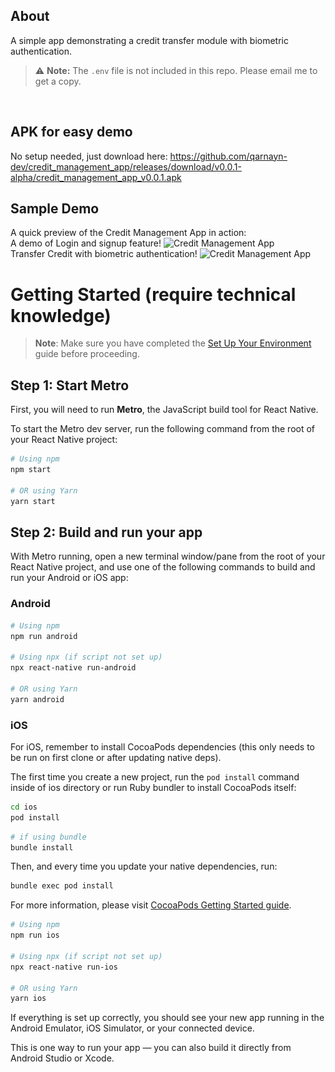## About
A simple app demonstrating a credit transfer module with biometric authentication.
<br/>
> ⚠️ **Note:** The `.env` file is not included in this repo. Please email me to get a copy.
<br/>

## APK for easy demo
No setup needed, just download here:
https://github.com/qarnayn-dev/credit_management_app/releases/download/v0.0.1-alpha/credit_management_app_v0.0.1.apk

## Sample Demo
A quick preview of the Credit Management App in action:
<br/>
A demo of Login and signup feature!
![Credit Management App](<img src="src/assets/demo/credit_management_app_login.gif" width="390" />)
<br/>
Transfer Credit with biometric authentication!
![Credit Management App](<img src="src/assets/demo/credit_management_app_sample.gif" width="390" />)


# Getting Started (require technical knowledge)
> **Note**: Make sure you have completed the [Set Up Your Environment](https://reactnative.dev/docs/set-up-your-environment) guide before proceeding.

## Step 1: Start Metro

First, you will need to run **Metro**, the JavaScript build tool for React Native.

To start the Metro dev server, run the following command from the root of your React Native project:

```sh
# Using npm
npm start

# OR using Yarn
yarn start
```

## Step 2: Build and run your app

With Metro running, open a new terminal window/pane from the root of your React Native project, and use one of the following commands to build and run your Android or iOS app:

### Android

```sh
# Using npm
npm run android

# Using npx (if script not set up)
npx react-native run-android

# OR using Yarn
yarn android
```

### iOS

For iOS, remember to install CocoaPods dependencies (this only needs to be run on first clone or after updating native deps).

The first time you create a new project, run the `pod install` command inside of ios directory or run Ruby bundler to install CocoaPods itself:

```sh
cd ios
pod install
```

```sh
# if using bundle
bundle install
```

Then, and every time you update your native dependencies, run:

```sh
bundle exec pod install
```

For more information, please visit [CocoaPods Getting Started guide](https://guides.cocoapods.org/using/getting-started.html).

```sh
# Using npm
npm run ios

# Using npx (if script not set up)
npx react-native run-ios

# OR using Yarn
yarn ios
```

If everything is set up correctly, you should see your new app running in the Android Emulator, iOS Simulator, or your connected device.

This is one way to run your app — you can also build it directly from Android Studio or Xcode.